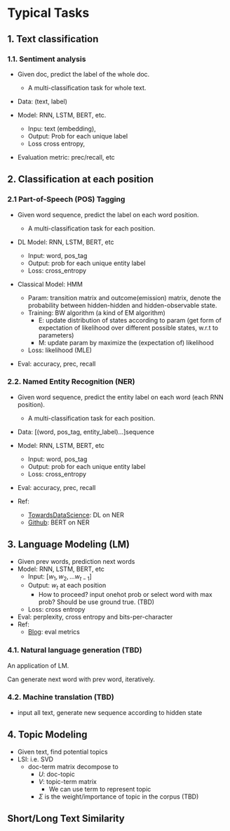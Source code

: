 # Typical Tasks

## 1. Text classification

### 1.1. Sentiment analysis

- Given doc, predict the label of the whole doc.
  - A multi-classification task for whole text.

- Data: (text, label)
- Model: RNN, LSTM, BERT, etc.
  - Inpu: text (embedding), 
  - Output: Prob for each unique label
  - Loss cross entropy, 
- Evaluation metric: prec/recall, etc


## 2. Classification at each position
### 2.1 Part-of-Speech (POS) Tagging

- Given word sequence, predict the label on each word position.
  - A multi-classification task for each position.

- DL Model: RNN, LSTM, BERT, etc
  - Input: word, pos_tag
  - Output: prob for each unique entity label
  - Loss: cross_entropy
- Classical Model: HMM
  - Param: transition matrix and outcome(emission) matrix, denote the probability between hidden-hidden and hidden-observable state.
  - Training: BW algorithm (a kind of EM algorithm)
    - E: update distribution of states according to param (get form of expectation of likelihood over different possible states, w.r.t to parameters)
    - M: update param by maximize the (expectation of) likelihood
  - Loss: likelihood (MLE)
- Eval: accuracy, prec, recall

### 2.2. Named Entity Recognition (NER)

- Given word sequence, predict the entity label on each word (each RNN position).
  - A multi-classification task for each position.


- Data: [(word, pos_tag, entity_label)...]sequence
- Model: RNN, LSTM, BERT, etc
  - Input: word, pos_tag
  - Output: prob for each unique entity label
  - Loss: cross_entropy
- Eval: accuracy, prec, recall


- Ref: 
  - [TowardsDataScience](https://towardsdatascience.com/named-entity-recognition-ner-using-keras-bidirectional-lstm-28cd3f301f54): DL on NER
  - [Github](https://github.com/soutsios/pos-tagger-bert): BERT on NER


## 3. Language Modeling (LM)

- Given prev words, prediction next words
- Model: RNN, LSTM, BERT, etc
  - Input: $[w_1, w_2, \dots w_{t-1}]$
  - Output: $w_t$ at each position
    - How to proceed? input onehot prob or select word with max prob? Should be use ground true. (TBD)
  - Loss: cross entropy
- Eval: perplexity, cross entropy and bits-per-character
- Ref:
  - [Blog](https://thegradient.pub/understanding-evaluation-metrics-for-language-models/): eval metrics

### 4.1. Natural language generation (TBD)

An application of LM.

Can generate next word with prev word, iteratively.

### 4.2. Machine translation (TBD)

- input all text, generate new sequence according to hidden state


## 4. Topic Modeling

- Given text, find potential topics
- LSI: i.e. SVD
  - doc-term matrix decompose to 
    - $U$: doc-topic
    - $V$: topic-term matrix
      - We can use term to represent topic
    - $\Sigma$ is the weight/importance of topic in the corpus (TBD)


## Short/Long Text Similarity